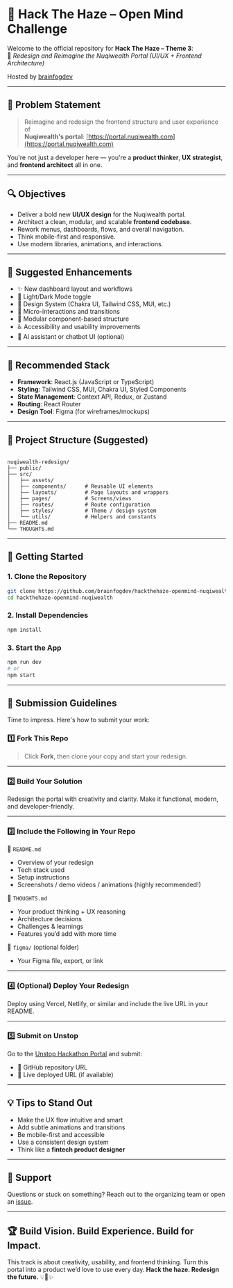 
# 🧠 Hack The Haze – Open Mind Challenge

Welcome to the official repository for **Hack The Haze – Theme 3**:  
🎨 *Redesign and Reimagine the Nuqiwealth Portal (UI/UX + Frontend Architecture)*

Hosted by [brainfogdev](https://github.com/brainfogdev)

---

## 💼 Problem Statement

> Reimagine and redesign the frontend structure and user experience of  
> **Nuqiwealth's portal**: [https://portal.nuqiwealth.com](https://portal.nuqiwealth.com)

You're not just a developer here — you're a **product thinker**, **UX strategist**, and **frontend architect** all in one.

---

## 🔍 Objectives

- Deliver a bold new **UI/UX design** for the Nuqiwealth portal.
- Architect a clean, modular, and scalable **frontend codebase**.
- Rework menus, dashboards, flows, and overall navigation.
- Think mobile-first and responsive.
- Use modern libraries, animations, and interactions.

---

## 🎨 Suggested Enhancements

- ✨ New dashboard layout and workflows
- 🌙 Light/Dark Mode toggle
- 🧱 Design System (Chakra UI, Tailwind CSS, MUI, etc.)
- 🔁 Micro-interactions and transitions
- 🧩 Modular component-based structure
- ♿ Accessibility and usability improvements
- 🤖 AI assistant or chatbot UI (optional)

---

## 🧰 Recommended Stack

- **Framework**: React.js (JavaScript or TypeScript)
- **Styling**: Tailwind CSS, MUI, Chakra UI, Styled Components
- **State Management**: Context API, Redux, or Zustand
- **Routing**: React Router
- **Design Tool**: Figma (for wireframes/mockups)

---

## 📁 Project Structure (Suggested)

```

nuqiwealth-redesign/
├── public/
├── src/
│   ├── assets/
│   ├── components/      # Reusable UI elements
│   ├── layouts/         # Page layouts and wrappers
│   ├── pages/           # Screens/views
│   ├── routes/          # Route configuration
│   ├── styles/          # Theme / design system
│   └── utils/           # Helpers and constants
├── README.md
└── THOUGHTS.md

````

---

## 🏁 Getting Started

### 1. Clone the Repository
```bash
git clone https://github.com/brainfogdev/hackthehaze-openmind-nuqiwealth.git
cd hackthehaze-openmind-nuqiwealth
````

### 2. Install Dependencies

```bash
npm install
```

### 3. Start the App

```bash
npm run dev
# or
npm start
```

---

## 📝 Submission Guidelines

Time to impress. Here's how to submit your work:

### 1️⃣ Fork This Repo

> Click **Fork**, then clone your copy and start your redesign.

---

### 2️⃣ Build Your Solution

Redesign the portal with creativity and clarity. Make it functional, modern, and developer-friendly.

---

### 3️⃣ Include the Following in Your Repo

📄 `README.md`

* Overview of your redesign
* Tech stack used
* Setup instructions
* Screenshots / demo videos / animations (highly recommended!)

🧠 `THOUGHTS.md`

* Your product thinking + UX reasoning
* Architecture decisions
* Challenges & learnings
* Features you’d add with more time

🎨 `figma/` (optional folder)

* Your Figma file, export, or link

---

### 4️⃣ (Optional) Deploy Your Redesign

Deploy using Vercel, Netlify, or similar and include the live URL in your README.

---

### 5️⃣ Submit on Unstop

Go to the [Unstop Hackathon Portal]([https://unstop.com](https://unstop.com/hackathons/hack-the-haze-brainfog-ageny-llp-1478920?lb=rPZTpAcO&utm_medium=Share&utm_source=shortUrl)) and submit:

* 🔗 GitHub repository URL
* 🔗 Live deployed URL (if available)

---

## 💡 Tips to Stand Out

* Make the UX flow intuitive and smart
* Add subtle animations and transitions
* Be mobile-first and accessible
* Use a consistent design system
* Think like a **fintech product designer**

---

## 🤝 Support

Questions or stuck on something? Reach out to the organizing team or open an [issue](https://github.com/brainfogdev/hackthehaze-openmind-nuqiwealth/issues).

---

## 🏆 Build Vision. Build Experience. Build for Impact.

This track is about creativity, usability, and frontend thinking.
Turn this portal into a product we’d love to use every day.
**Hack the haze. Redesign the future.** 💡💼✨

